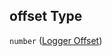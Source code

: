 ## offset Type

`number` ([Logger Offset](iea43_wra_data_model-properties-measurement-location-measurement-location-properties-measurement-point-items-properties-sensor-configuration-items-properties-logger-offset.md))
